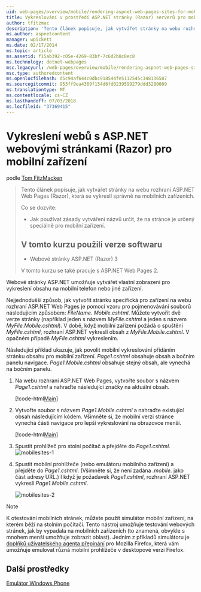```yaml
---
uid: web-pages/overview/mobile/rendering-aspnet-web-pages-sites-for-mobile-devices
title: Vykreslování v prostředí ASP.NET stránky (Razor) serverů pro mobilní zařízení | Dokumentace Microsoftu
author: tfitzmac
description: 'Tento článek popisuje, jak vytvářet stránky na webu rozhraní ASP.NET Web Pages (Razor), která se vykreslí správně na mobilních zařízeních. Co se dozvíte: jak budete...'
ms.author: aspnetcontent
manager: wpickett
ms.date: 02/17/2014
ms.topic: article
ms.assetid: f15ab392-c05e-4269-83bf-7c6d2b8c8ec8
ms.technology: dotnet-webpages
msc.legacyurl: /web-pages/overview/mobile/rendering-aspnet-web-pages-sites-for-mobile-devices
msc.type: authoredcontent
ms.openlocfilehash: d5c94af644c0dbc918544fe5112545c348136587
ms.sourcegitcommit: 953ff9ea4369f154d6fd0239599279ddd3280009
ms.translationtype: MT
ms.contentlocale: cs-CZ
ms.lasthandoff: 07/03/2018
ms.locfileid: "37369415"
---
```

<a name="rendering-aspnet-web-pages-razor-sites-for-mobile-devices"></a>Vykreslení webů s ASP.NET webovými stránkami (Razor) pro mobilní zařízení
====================
podle [Tom FitzMacken](https://github.com/tfitzmac)

> Tento článek popisuje, jak vytvářet stránky na webu rozhraní ASP.NET Web Pages (Razor), která se vykreslí správně na mobilních zařízeních.
> 
> Co se dozvíte:
> 
> - Jak používat zásady vytváření názvů určit, že na stránce je určený speciálně pro mobilní zařízení.
>   
> 
> ## <a name="software-versions-used-in-the-tutorial"></a>V tomto kurzu použili verze softwaru
> 
> 
> - Webové stránky ASP.NET (Razor) 3
>   
> 
> V tomto kurzu se také pracuje s ASP.NET Web Pages 2.


Webové stránky ASP.NET umožňuje vytvářet vlastní zobrazení pro vykreslení obsahu na mobilní telefon nebo jiné zařízení.

Nejjednodušší způsob, jak vytvořit stránku specifická pro zařízení na webu rozhraní ASP.NET Web Pages je pomocí vzoru pro pojmenovávání souborů následujícím způsobem: <em>FileName.</em> <em>Mobile</em><em>.cshtml</em>. Můžete vytvořit dvě verze stránky (například jeden s názvem <em>MyFile.cshtml</em> a jeden s názvem <em>MyFile.Mobile.cshtml</em>). V době, když mobilní zařízení požádá o spuštění <em>MyFile.cshtml</em>, rozhraní ASP.NET vykreslí obsah z <em>MyFile.Mobile.cshtml</em>. V opačném případě <em>MyFile.cshtml</em> vykreslením.

Následující příklad ukazuje, jak povolit mobilní vykreslování přidáním stránku obsahu pro mobilní zařízení. *Page1.cshtml* obsahuje obsah a bočním panelu navigace. *Page1.Mobile.cshtml* obsahuje stejný obsah, ale vynechá na bočním panelu.

1. Na webu rozhraní ASP.NET Web Pages, vytvořte soubor s názvem *Page1.cshtml* a nahraďte následující značky na aktuální obsah.

    [!code-html[Main](rendering-aspnet-web-pages-sites-for-mobile-devices/samples/sample1.html)]
2. Vytvořte soubor s názvem *Page1.Mobile.cshtml* a nahraďte existující obsah následujícím kódem. Všimněte si, že mobilní verzi stránce vynechá části navigace pro lepší vykreslování na obrazovce menší.

    [!code-html[Main](rendering-aspnet-web-pages-sites-for-mobile-devices/samples/sample2.html)]
3. Spustit prohlížeč pro stolní počítač a přejděte do *Page1.cshtml*. ![mobilesites-1](rendering-aspnet-web-pages-sites-for-mobile-devices/_static/image1.png)
4. Spustit mobilní prohlížeče (nebo emulátoru mobilního zařízení) a přejděte do *Page1.cshtml*. (Všimněte si, že není zadána *.mobile.* jako část adresy URL.) I když je požadavek *Page1.cshtml*, rozhraní ASP.NET vykreslí *Page1.Mobile.cshtml*.

    ![mobilesites-2](rendering-aspnet-web-pages-sites-for-mobile-devices/_static/image2.png)

> [!NOTE]
> K otestování mobilních stránek, můžete použít simulátor mobilní zařízení, na kterém běží na stolním počítači. Tento nástroj umožňuje testování webových stránek, jak by vypadala na mobilních zařízeních (to znamená, obvykle s mnohem menší umožňuje zobrazit oblast). Jedním z příkladů simulátoru je [doplňků uživatelského agenta přepínání](http://addons.mozilla.org/firefox/addon/user-agent-switcher/) pro Mozilla Firefox, která vám umožňuje emulovat různá mobilní prohlížeče v desktopové verzi Firefox.


<a id="Additional_Resources"></a>
## <a name="additional-resources"></a>Další prostředky


[Emulátor Windows Phone](https://msdn.microsoft.com/library/ff402563(v=VS.92).aspx)
